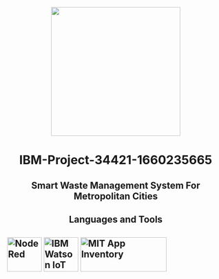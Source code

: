 <div id="header" align="center">
  <img src="https://upload.wikimedia.org/wikipedia/commons/5/51/IBM_logo.svg" width="300"/>
</div>

<html>
  <body>
    <h1 align="center">IBM-Project-34421-1660235665</h1>
    <h2 align="center">Smart Waste Management System For Metropolitan Cities</h2>
    <h2 align="center">Languages and Tools<h2>
     <div>
        <img src="https://nodered.org/about/resources/media/node-red-icon-2.png" title="Node Red" alt="Node Red" width="80" height="80"/>
        <img src="https://upload.wikimedia.org/wikipedia/en/0/00/IBM_Watson_Logo_2017.png" title="IBM Watson IoT " alt="IBM Watson IoT" width="80" height="80"/>
        <img src="https://appinventor.mit.edu/images/logo.png" title="MIT App Inventory" alt="MIT App Inventory" width="200" height="80"/>
     </div>
  </body>
</html>
